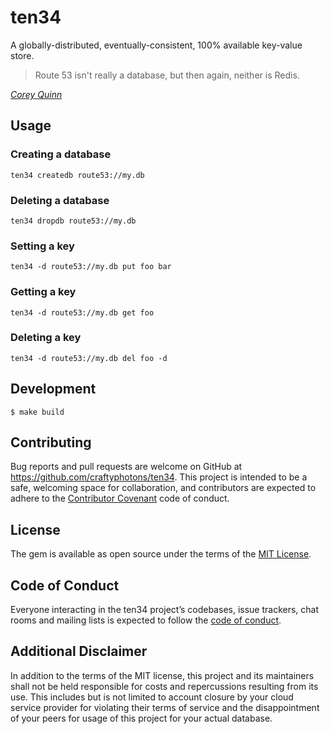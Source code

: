 # ten34

A globally-distributed, eventually-consistent, 100% available key-value store.

> Route 53 isn't really a database, but then again, neither is Redis.

_[Corey Quinn](https://twitter.com/QuinnyPig/status/1173371936342044672)_

## Usage

### Creating a database

```shell
ten34 createdb route53://my.db
```

### Deleting a database

```shell
ten34 dropdb route53://my.db
```

### Setting a key

```shell
ten34 -d route53://my.db put foo bar
```

### Getting a key

```shell
ten34 -d route53://my.db get foo
```

### Deleting a key

```shell
ten34 -d route53://my.db del foo -d
```

## Development

    $ make build

## Contributing

Bug reports and pull requests are welcome on GitHub at https://github.com/craftyphotons/ten34. This project is intended to be a safe, welcoming space for collaboration, and contributors are expected to adhere to the [Contributor Covenant](http://contributor-covenant.org) code of conduct.

## License

The gem is available as open source under the terms of the [MIT License](https://opensource.org/licenses/MIT).

## Code of Conduct

Everyone interacting in the ten34 project’s codebases, issue trackers, chat rooms and mailing lists is expected to follow the [code of conduct](https://github.com/craftyphotons/ten34/blob/master/CODE_OF_CONDUCT.md).

## Additional Disclaimer

In addition to the terms of the MIT license, this project and its maintainers shall not be held responsible for costs and repercussions resulting from its use. This includes but is not limited to account closure by your cloud service provider for violating their terms of service and the disappointment of your peers for usage of this project for your actual database.